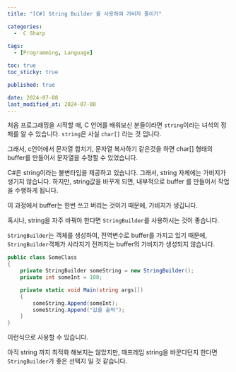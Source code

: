 ```yaml
---
title: "[C#] String Builder 를 사용하여 가비지 줄이기"

categories:
  -  C Sharp
  
tags:
  - [Programming, Language]

toc: true
toc_sticky: true

published: true

date: 2024-07-08
last_modified_at: 2024-07-08
---
```


처음 프로그래밍을 시작할 때, C 언어를 배워보신 분들이라면 `string`이라는 녀석의 정체를 알 수 있습니다.
`string`은 사실 `char[]` 라는 것 입니다.

그래서, c언어에서 문자열 합치기, 문자열 복사하기 같은것을 하면 char[] 형태의 buffer를 만들어서 문자열을 수정할 수 있었습니다.

C#은 string이라는 불변타입을 제공하고 있습니다. 그래서, string 자체에는 가비지가 생기지 않습니다. 하지만, string값을 바꾸게 되면, 내부적으로 buffer 를 만들어서 작업을 수행하게 됩니다.

이 과정에서 buffer는 한번 쓰고 버리는 것이기 때문에, 가비지가 생깁니다.

혹시나, string을 자주 바꿔야 한다면 `StringBuilder`를 사용하시는 것이 좋습니다.

`StringBuilder`는 객체를 생성하여, 전역변수로 buffer를 가지고 있기 때문에, `StringBuilder`객체가 사라지기 전까지는 buffer의 가비지가 생성되지 않습니다.

```csharp
public class SomeClass
{
	private StringBuilder someString = new StringBuilder();
	private int someInt = 100;

	private static void Main(string args[])
	{
		someString.Append(someInt);
		someString.Append("값을 출력");
	}
}
```

이런식으로 사용할 수 있습니다.

아직 string 까지 최적화 해보지는 않았지만, 매프레임 string을 바꾼다던지 한다면 `StringBuilder`가 좋은 선택지 일 것 같습니다.
